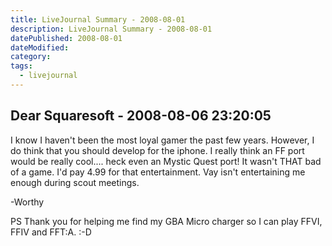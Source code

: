 ```yaml
---
title: LiveJournal Summary - 2008-08-01
description: LiveJournal Summary - 2008-08-01
datePublished: 2008-08-01
dateModified:
category:
tags:
  - livejournal
---
```


## Dear Squaresoft - 2008-08-06 23:20:05

I know I haven't been the most loyal gamer the past few years. However, I do think that you should develop for the iphone. I really think an FF port would be really cool.... heck even an Mystic Quest port! It wasn't THAT bad of a game. I'd pay 4.99 for that entertainment. Vay isn't entertaining me enough during scout meetings.

-Worthy

PS Thank you for helping me find my GBA Micro charger so I can play FFVI, FFIV and FFT:A. :-D
